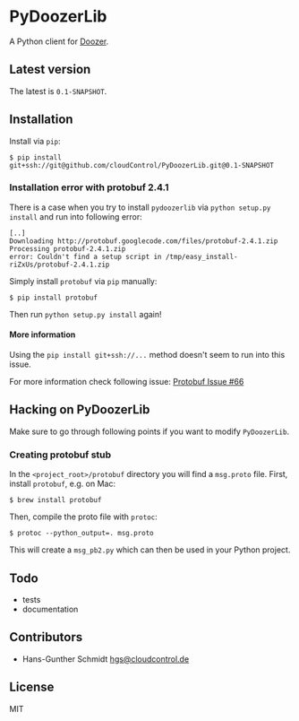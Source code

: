 # PyDoozerLib

A Python client for [Doozer](https://github.com/ha/doozerd).

## Latest version

The latest is `0.1-SNAPSHOT`.

## Installation

Install via `pip`:

	$ pip install git+ssh://git@github.com/cloudControl/PyDoozerLib.git@0.1-SNAPSHOT

### Installation error with protobuf 2.4.1

There is a case when you try to install `pydoozerlib` via `python setup.py install` and run into following error:

    [..]
    Downloading http://protobuf.googlecode.com/files/protobuf-2.4.1.zip
    Processing protobuf-2.4.1.zip
    error: Couldn't find a setup script in /tmp/easy_install-riZxUs/protobuf-2.4.1.zip

Simply install `protobuf` via `pip` manually:

    $ pip install protobuf

Then run `python setup.py install` again!

#### More information

Using the `pip install git+ssh://...` method doesn't seem to run into this issue.

For more information check following issue: [Protobuf Issue #66](http://code.google.com/p/protobuf/issues/detail?id=66)

## Hacking on PyDoozerLib

Make sure to go through following points if you want to modify `PyDoozerLib`.

### Creating protobuf stub

In the `<project_root>/protobuf` directory you will find a `msg.proto` file. First, install `protobuf`, e.g. on Mac:

	$ brew install protobuf

Then, compile the proto file with `protoc`:

	$ protoc --python_output=. msg.proto

This will create a `msg_pb2.py` which can then be used in your Python project.

## Todo

 * tests
 * documentation

## Contributors

 * Hans-Gunther Schmidt <hgs@cloudcontrol.de>

## License

MIT